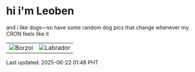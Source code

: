 # hi i'm Leoben

and i like dogs—so have some random dog pics that change whenever my CRON feels like it

|  |  |
|--------|----------|
| ![Borzoi](https://random-dog-vercel.vercel.app/api/random-borzoi?v=1750528082) | ![Labrador](https://random-dog-vercel.vercel.app/api/random-labrador?v=1750528082) |

Last updated: 2025-06-22 01:48 PHT
